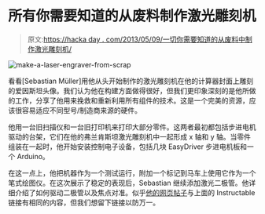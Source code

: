 # 所有你需要知道的从废料制作激光雕刻机

> 原文:[https://hacka day . com/2013/05/09/一切你需要知道的从废料中制作激光雕刻机/](https://hackaday.com/2013/05/09/everything-you-need-to-know-to-make-a-laser-engraver-from-scrap/)

![make-a-laser-engraver-from-scrap](../Images/df814259a4a433014c91275e3a8d5269.png)

看看[Sebastian Müller]用他从头开始制作的激光雕刻机在他的计算器封面上雕刻的爱因斯坦头像。我们认为他在构建方面做得很好，但我们更印象深刻的是他所做的工作，分享了他用来挽救和重新利用所有组件的技术。这是一个完美的资源，应该很容易适应不同型号/制造商来源的硬件。

他用一台旧扫描仪和一台旧打印机来打印大部分零件。这两者最初都包括步进电机驱动的台架，它们在他的弗兰肯斯坦激光雕刻机中一起形成 x 轴和 y 轴。当零件组装在一起时，他开始安装控制电子设备，包括几块 EasyDriver 步进电机板和一个 Arduino。

在这一点上，他把机器作为一个测试运行，附加一个标记到马车上使用它作为一个笔式绘图仪。在这次展示了稳定的表现后，Sebastian 继续添加激光二极管。他详细介绍了如何驱动二极管以及焦点对准。似乎[他的网页帖子](https://sites.google.com/site/capotexl/home/frankenstein-laser-cutter)与上面的 Instructable 链接有相同的内容，但我们想留下链接以防万一。